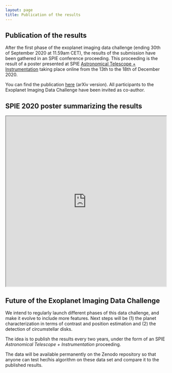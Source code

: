 ```yaml
---
layout: page
title: Publication of the results
---
```


## Publication of the results 

After the first phase of the exoplanet imaging data challenge (ending 30th of September 2020 at 11.59am CET), the results of the submission have been gathered in an SPIE conference proceeding. This proceeding is the result of a poster presented at SPIE [Astronomical Telescope + Instrumentation](https://spie.org/conferences-and-exhibitions/astronomical-telescopes-and-instrumentation) taking place online from the 13th to the 18th of December 2020. 

You can find the publication [here](https://arxiv.org/pdf/2101.05080.pdf) (arXiv version). All participants to the Exoplanet Imaging Data Challenge have been invited as co-author.

## SPIE 2020 poster summarizing the results 

<iframe src="https://docs.google.com/document/d/e/2PACX-1vTgk9Z_7N9VvXrOsdObFLa8leDONGmHWt51borg46uM6zSYX9beCQfQitQPUpV4AMFDmVh6WPOOVR-z/pub" style="width:100%; height:535px;"></iframe> 

## Future of the Exoplanet Imaging Data Challenge

We intend to regularly launch different phases of this data challenge, and make it evolve to include more features. Next steps will be (1) the planet characterization in terms of contrast and position estimation and (2) the detection of circumstellar disks.

The idea is to publish the results every two years, under the form of an SPIE *Astronomical Telescope + Instrumentation* proceeding.

The data will be available permanently on the Zenodo repository so that anyone can test her/his algorithm on these data set and compare it to the published results.



